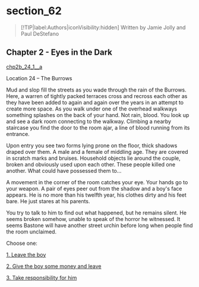
# section_62

>[!TIP|label:Authors|iconVisibility:hidden]
>Written by Jamie Jolly and Paul DeStefano

## Chapter 2 - Eyes in the Dark

[chp2b_24_1__a](../../decomp/app/src/main/res/raw/chp2b_24_1__a.mp3 ':include :type=audio')

Location 24 – The Burrows

Mud and slop fill the streets as you wade through the rain of the Burrows. Here, a warren of tightly packed terraces cross and recross each other as they have been added to again and again over the years in an attempt to create more space. As you walk under one of the overhead walkways something splashes on the back of your hand. Not rain, blood. You look up and see a dark room connecting to the walkway. Climbing a nearby staircase you find the door to the room ajar, a line of blood running from its entrance.

Upon entry you see two forms lying prone on the floor, thick shadows draped over them. A male and a female of middling age. They are covered in scratch marks and bruises. Household objects lie around the couple, broken and obviously used upon each other. These people killed one another. What could have possessed them to…

A movement in the corner of the room catches your eye. Your hands go to your weapon. A pair of eyes peer out from the shadow and a boy's face appears. He is no more than his twelfth year, his clothes dirty and his feet bare. He just stares at his parents.

You try to talk to him to find out what happened, but he remains silent. He seems broken somehow, unable to speak of the horror he witnessed. It seems Bastone will have another street urchin before long when people find the room unclaimed.


Choose one:

[1. Leave the boy](output/chapter2/section_63.md)

[2. Give the boy some money and leave](output/chapter2/section_64.md)

[3. Take responsibility for him](output/chapter2/section_65.md)


